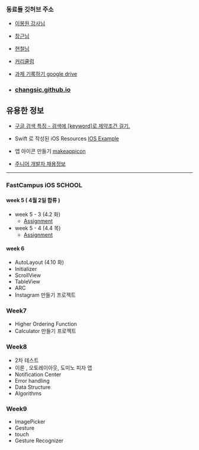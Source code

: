
### 동료들 깃허브 주소
* [이봉원 강사님](https://github.com/giftbott/iOSDevLinks#basic)
* [창근님](https://github.com/Chang-Geun-Ryu/Task)
* [현철님](https://github.com/furydeveloper/iosreport)

* [커리큘럼](https://docs.google.com/spreadsheets/d/1GkUiPJ1qdhyKEbLV8ZmWsS5G9bqAXZXUDqXeNde9bYw/edit#gid=1496939992)
* [과제 기록하기 google drive](https://docs.google.com/spreadsheets/d/1ZHibHVZLhu9HBpaIHOde1w-g7mUwUhdoedVpfCkZi_0/edit#gid=1542387548)
* ### [changsic.github.io](<https://changsic.github.io/>)

## 유용한 정보
* [구글 검색 특징 - 검색에 [keyword]로 제약조건 걸기.](<https://changsic.github.io/ing/2019/04/10/google-search/>)

* Swift 로 작성된 iOS Resources [IOS Example](https://iosexample.com/)
* 앱 아이콘 만들기 [makeappicon](https://makeappicon.com)
* [주니어 개발자 채용정보](<https://github.com/jojoldu/junior-recruit-scheduler>)

---
### FastCampus iOS SCHOOL
#### week 5 ( 4월 2일 합류 )

* week 5 - 3 (4.2 화)
  * [Assignment]()
* week 5 - 4 (4.4 목)
  * [Assignment]()

#### week 6
* AutoLayout (4.10 화)
* Initializer
* ScrollView
* TableView
* ARC
* Instagram 만들기 프로젝트

### Week7
* Higher Ordering Function
* Calculator 만들기 프로젝트

### Week8
* 2차 테스트
 * 이론 , 오토레이아웃, 도미노 피자 앱
* Notification Center
* Error handling
* Data Structure
* Algorithms

### Week9
* ImagePicker
* Gesture
 * touch
 * Gesture Recognizer


